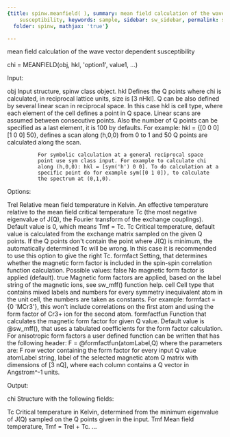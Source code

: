 ```yaml
---
{title: spinw.meanfield( ), summary: mean field calculation of the wave vector dependent
    susceptibility, keywords: sample, sidebar: sw_sidebar, permalink: spinw_meanfield.html,
  folder: spinw, mathjax: 'true'}

---
```

mean field calculation of the wave vector dependent susceptibility
 
chi = MEANFIELD(obj, hkl, 'option1', value1, ...)
 
Input:
 
obj           Input structure, spinw class object.
hkl           Defines the Q points where chi is calculated, in reciprocal
              lattice units, size is [3 nHkl]. Q can be also defined by
              several linear scan in reciprocal space. In this case hkl
              is cell type, where each element of the cell defines a
              point in Q space. Linear scans are assumed between
              consecutive points. Also the number of Q points can be
              specified as a last element, it is 100 by defaults. For
              example: hkl = {[0 0 0] [1 0 0]  50}, defines a scan along
              (h,0,0) from 0 to 1 and 50 Q points are calculated along
              the scan.
 
              For symbolic calculation at a general reciprocal space
              point use sym class input. For example to calculate chi
              along (h,0,0): hkl = [sym('h') 0 0]. To do calculation at a
              specific point do for example sym([0 1 0]), to calculate
              the spectrum at (0,1,0).
 
Options:
 
Trel          Relative mean field temperature in Kelvin. An effective
              temperature relative to the mean field critical temperature
              Tc (the most negative eigenvalue of J(Q), the Fourier
              transform of the exchange couplings). Default value is 0,
              which means Tmf = Tc.
Tc            Critical temperature, default value is calculated from the
              exchange matrix sampled on the given Q points. If the Q
              points don't contain the point where J(Q) is minimum, the
              automatically determined Tc will be wrong. In this case it
              is recommended to use this option to give the right Tc.
formfact      Setting, that determines whether the magnetic form factor
              is included in the spin-spin correlation function
              calculation. Possible values:
                  false   No magnetic form factor is applied (default).
                  true    Magnetic form factors are applied, based on the
                          label string of the magnetic ions, see sw_mff()
                          function help.
                  cell    Cell type that contains mixed labels and
                          numbers for every symmetry inequivalent atom in
                          the unit cell, the numbers are taken as
                          constants.
              For example: formfact = {0 'MCr3'}, this won't include
              correlations on the first atom and using the form factor of
              Cr3+ ion for the second atom.
formfactfun   Function that calculates the magnetic form factor for given
              Q value. Default value is @sw_mff(), that uses a tabulated
              coefficients for the form factor calculation. For
              anisotropic form factors a user defined function can be
              written that has the following header:
                  F = @formfactfun(atomLabel,Q)
              where the parameters are:
                  F   row vector containing the form factor for every
                      input Q value
                  atomLabel string, label of the selected magnetic atom
                  Q   matrix with dimensions of [3 nQ], where each column
                      contains a Q vector in Angstrom^-1 units.
 
Output:
 
chi           Structure with the following fields:
 
Tc            Critical temperature in Kelvin, determined from the minimum
              eigenvalue of J(Q) sampled on the Q points given in the
              input.
Tmf           Mean field temperature, Tmf = Trel + Tc.
...
 

